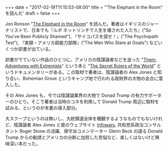 +++
date = "2017-02-19T11:15:53-08:00"
title = '"The Elephant in the Room" を読んだ'
draft = false
+++

Jon Ronson "[The Elephant in the Room](https://www.amazon.com/dp/B01LXOO7UQ)" を読んだ。著者はイギリスのジャーナリストで、日本でも『ルポ ネットリンチで人生を壊された人たち』("So You've Been Publicly Shamed"), 『サイコパスを探せ！』("The Psychopath Test"), 『実録・アメリカ超能力部隊』("The Men Who Stare at Goats") などいくつか訳書が出ている。

訳書がでていない作品のひとつに、アメリカの陰謀論者などを追った "[Them: Adventures with Extremists](https://www.amazon.com/dp/B00570B692)" という本と "[The Secret Rulers of the World](http://www.imdb.com/title/tt0433314/)" というドキュメンタリーがある。この取材で著者は、陰謀論者の Alex Jones と知り合い、Bohemian Grove というキャンプ地で行われる政財界の大物の会合に潜入した。

その Alex Jones も、今では陰謀論業界の大物で Donad Trump の有力サポーターのひとり。そこで著者は当時のコネを利用して Donald Trump 周辺に取材を試みる、というのが本書の導入部分。

大スクープというのは無いし、大統領選全体を概観するようなものでもないけれど、陰謀論者 Alex Jones と彼のウェブサイト [Infowars](http://www.infowars.com/), 共和党系政治コンサルタント Roger Stone の活躍、保守派コメンテーター Glenn Beck の語る Donald Trump からの勧誘とアメリカの分断に加担した苦悩など、楽しくはないけど興味深い本だった。

